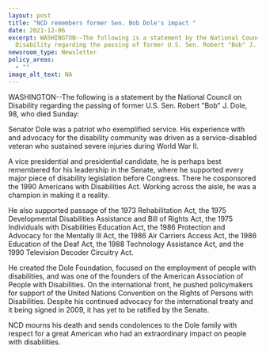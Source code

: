 ```yaml
---
layout: post
title: "NCD remembers former Sen. Bob Dole's impact "
date: 2021-12-06
excerpt: WASHINGTON--The following is a statement by the National Council on
  Disability regarding the passing of former U.S. Sen. Robert "Bob" J. Dole.
newsroom_type: Newsletter
policy_areas:
  - ""
image_alt_text: NA
---
```



WASHINGTON--The following is a statement by the National Council on Disability regarding the passing of former U.S. Sen. Robert "Bob" J. Dole, 98, who died Sunday:

Senator Dole was a patriot who exemplified service. His experience with and advocacy for the disability community was driven as a service-disabled veteran who sustained severe injuries during World War II.

A vice presidential and presidential candidate, he is perhaps best remembered for his leadership in the Senate, where he supported every major piece of disability legislation before Congress. There he cosponsored the 1990 Americans with Disabilities Act. Working across the aisle, he was a champion in making it a reality.

He also supported passage of the 1973 Rehabilitation Act, the 1975 Developmental Disabilities Assistance and Bill of Rights Act, the 1975 Individuals with Disabilities Education Act, the 1986 Protection and Advocacy for the Mentally Ill Act, the 1986 Air Carriers Access Act, the 1986 Education of the Deaf Act, the 1988 Technology Assistance Act, and the 1990 Television Decoder Circuitry Act.

He created the Dole Foundation, focused on the employment of people with disabilities, and was one of the founders of the American Association of People with Disabilities. On the international front, he pushed policymakers for support of the United Nations Convention on the Rights of Persons with Disabilities. Despite his continued advocacy for the international treaty and it being signed in 2009, it has yet to be ratified by the Senate.

NCD mourns his death and sends condolences to the Dole family with respect for a great American who had an extraordinary impact on people with disabilities.
